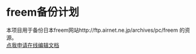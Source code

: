 # freem备份计划
本项目用于备份日本freem网站http://ftp.airnet.ne.jp/archives/pc/freem 的资源。</br>
<a href = "https://docs.qq.com/sheet/DQ3JadHZqVW9Tb29H">点我申请在线编辑文档</a>
